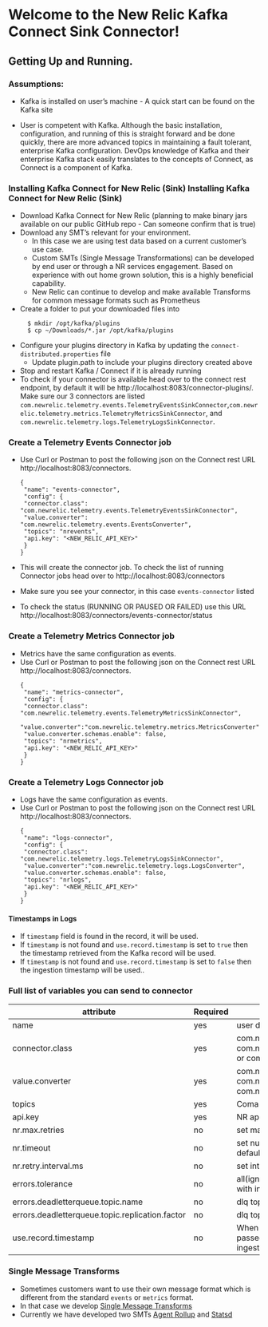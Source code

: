 # Welcome to the New Relic Kafka Connect Sink Connector!

## Getting Up and Running.

### Assumptions: 
- Kafka is installed on user’s machine - A quick start can be found on the Kafka
site

-  User is competent with Kafka. Although the basic installation, configuration,
and running of this is straight forward and be done quickly, there are more
advanced topics in maintaining a fault tolerant, enterprise Kafka configuration.
DevOps knowledge of Kafka and their enterprise Kafka stack easily translates
to the concepts of Connect, as Connect is a component of Kafka.

### Installing Kafka Connect for New Relic (Sink) Installing Kafka Connect for New Relic (Sink)

- Download Kafka Connect for New Relic (planning to make binary jars available
on our public GitHub repo - Can someone confirm that is true)
- Download any SMT’s relevant for your environment.
    - In this case we are using test data based on a current customer’s use
case.
    - Custom SMTs (Single Message Transformations) can be developed by
end user or through a NR services engagement. Based on experience
with out home grown solution, this is a highly beneficial capability.
    - New Relic can continue to develop and make available Transforms for
common message formats such as Prometheus
- Create a folder to put your downloaded files into
    ````
      $ mkdir /opt/kafka/plugins
      $ cp ~/Downloads/*.jar /opt/kafka/plugins
    ````
- Configure your plugins directory in Kafka by updating the `connect-distributed.properties` file
    - Update plugin.path to include your plugins directory created above
- Stop and restart Kafka / Connect if it is already running
- To check if your connector is available head over to the connect rest endpoint, by default it will be http://localhost:8083/connector-plugins/. Make sure our 3 connectors are listed `com.newrelic.telemetry.events.TelemetryEventsSinkConnector`,`com.newrelic.telemetry.metrics.TelemetryMetricsSinkConnector`, and `com.newrelic.telemetry.logs.TelemetryLogsSinkConnector`.

### Create a Telemetry Events Connector job

- Use Curl or Postman to post the following json on the Connect rest URL http://localhost:8083/connectors.
  ```
  {
   "name": "events-connector",
   "config": {
   "connector.class": "com.newrelic.telemetry.events.TelemetryEventsSinkConnector",
   "value.converter": "com.newrelic.telemetry.events.EventsConverter",
   "topics": "nrevents",
   "api.key": "<NEW_RELIC_API_KEY>"
   }
  }
  ```
  
  
- This will create the connector job. To check the list of running Connector jobs head over to http://localhost:8083/connectors
- Make sure you see your connector, in this case `events-connector` listed
- To check the status (RUNNING OR PAUSED OR FAILED) use this URL http://localhost:8083/connectors/events-connector/status

### Create a Telemetry Metrics Connector job
- Metrics have the same configuration as events.
- Use Curl or Postman to post the following json on the Connect rest URL http://localhost:8083/connectors.
  ```
  {
   "name": "metrics-connector",
   "config": {
   "connector.class": "com.newrelic.telemetry.events.TelemetryMetricsSinkConnector",
   "value.converter":"com.newrelic.telemetry.metrics.MetricsConverter",
   "value.converter.schemas.enable": false,
   "topics": "nrmetrics",
   "api.key": "<NEW_RELIC_API_KEY>"
   }
  }
    ```

### Create a Telemetry Logs Connector job
- Logs have the same configuration as events.
- Use Curl or Postman to post the following json on the Connect rest URL http://localhost:8083/connectors.
  ```
  {
   "name": "logs-connector",
   "config": {
   "connector.class": "com.newrelic.telemetry.logs.TelemetryLogsSinkConnector",
   "value.converter":"com.newrelic.telemetry.logs.LogsConverter",
   "value.converter.schemas.enable": false,
   "topics": "nrlogs",
   "api.key": "<NEW_RELIC_API_KEY>"
   }
  }
    ```

#### Timestamps in Logs
-  If `timestamp` field is found in the record, it will be used. 
-  If `timestamp` is not found and `use.record.timestamp` is set to `true` then the timestamp retrieved from the Kafka record will be used.
-  If `timestamp` is not found and `use.record.timestamp` is set to `false` then the ingestion timestamp will be used..


### Full list of variables you can send to connector 
  | attribute     | Required |                          description          |
  | ------------- | -------- | --------------------------------------------- |
  | name          | yes | user definable name for identifying connector |
  |connector.class| yes | com.newrelic.telemetry.events.TelemetryEventsSinkConnector(Events), com.newrelic.telemetry.events.TelemetryMetricsSinkConnector(Metrics), or com.newrelic.telemetry.logs.TelemetryLogsSinkConnector(Logs)|
  |value.converter| yes | com.newrelic.telemetry.events.EventsConverter(Events), com.newrelic.telemetry.metrics.MetricsConverter(Metrics), or com.newrelic.telemetry.logs.LogsConverter(Logs) |
  |topics         | yes | Coma seperated list of topics the connector listens to.|
  |api.key        | yes | NR api key |
  |nr.max.retries | no  | set max number of retries on the NR server, default is 5 |
  |nr.timeout     | no  | set number of seconds to wait before throwing a timeout exception, default is 2 |  
  |nr.retry.interval.ms | no | set interval between retries in milli seconds, default is 1000 |
  |errors.tolerance | no | all(ignores all json errors) or none(makes connector fail on messages with incorrect format) |
  |errors.deadletterqueue.topic.name| no | dlq topic name ( messages with incorrect format are sent to this topic) |
  |errors.deadletterqueue.topic.replication.factor| no | dlq topic replication factor |
  |use.record.timestamp        | no | When set to `true`, the timestamp is retrieved from the Kafka record and passed to New Relic. When set to false, the timestamp will be the ingestion timestamp. default is true |  

### Single Message Transforms 
- Sometimes customers want to use their own message format which is different from the standard `events` or `metrics` format.
- In that case we develop [Single Message Transforms](https://docs.confluent.io/current/connect/transforms/index.html#:~:text=Kafka%20Connect%20Transformations-,Kafka%20Connect%20Transformations,sent%20to%20a%20sink%20connector.)  
- Currently we have developed two SMTs [Agent Rollup](https://github.com/newrelic/kafka-connect-newrelic/tree/master/smts/Kafka-connect-new-relic-agent-rollup-smt) and [Statsd](https://github.com/newrelic/kafka-connect-newrelic/tree/master/smts/kafka-connect-new-relic-statsd-smt) 
